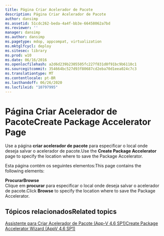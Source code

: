 ```yaml
---
title: Página Criar Acelerador de Pacote
description: Página Criar Acelerador de Pacote
author: dansimp
ms.assetid: 51cdc262-beda-4a4f-bb3e-66458062a7bd
ms.reviewer: ''
manager: dansimp
ms.author: dansimp
ms.pagetype: mdop, appcompat, virtualization
ms.mktglfcycl: deploy
ms.sitesec: library
ms.prod: w10
ms.date: 06/16/2016
ms.openlocfilehash: a2d6d239b2305505fc227f831d0f91bc9b6110c1
ms.sourcegitcommit: 354664bc527d93f80687cd2eba70d1eea024c7c3
ms.translationtype: MT
ms.contentlocale: pt-BR
ms.lasthandoff: 06/26/2020
ms.locfileid: "10797995"
---
```

# <span data-ttu-id="1c48f-103">Página Criar Acelerador de Pacote</span><span class="sxs-lookup"><span data-stu-id="1c48f-103">Create Package Accelerator Page</span></span>


<span data-ttu-id="1c48f-104">Use a página **criar acelerador de pacote** para especificar o local onde deseja salvar o acelerador de pacote.</span><span class="sxs-lookup"><span data-stu-id="1c48f-104">Use the **Create Package Accelerator** page to specify the location where to save the Package Accelerator.</span></span>

<span data-ttu-id="1c48f-105">Esta página contém os seguintes elementos:</span><span class="sxs-lookup"><span data-stu-id="1c48f-105">This page contains the following elements:</span></span>

<a href="" id="browse"></a>**<span data-ttu-id="1c48f-106">Procurar</span><span class="sxs-lookup"><span data-stu-id="1c48f-106">Browse</span></span>**  
<span data-ttu-id="1c48f-107">Clique em **procurar** para especificar o local onde deseja salvar o acelerador de pacote.</span><span class="sxs-lookup"><span data-stu-id="1c48f-107">Click **Browse** to specify the location where to save the Package Accelerator.</span></span>

## <span data-ttu-id="1c48f-108">Tópicos relacionados</span><span class="sxs-lookup"><span data-stu-id="1c48f-108">Related topics</span></span>


[<span data-ttu-id="1c48f-109">Assistente para Criar Acelerador de Pacote (App-V 4.6 SP1)</span><span class="sxs-lookup"><span data-stu-id="1c48f-109">Create Package Accelerator Wizard (AppV 4.6 SP1)</span></span>](create-package-accelerator-wizard--appv-46-sp1-.md)

 

 





